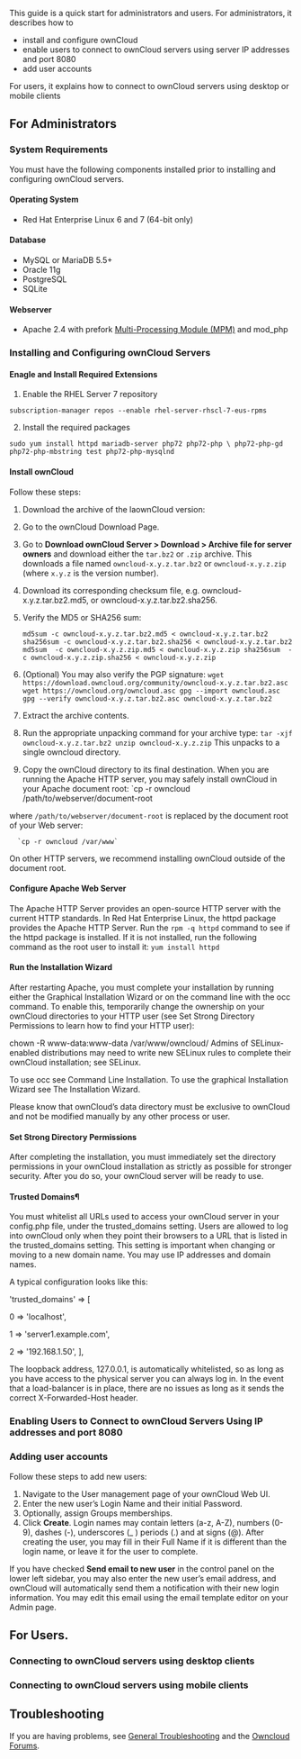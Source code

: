 This  guide is a quick start for administrators and users. For administrators, it describes how to 
- install and configure ownCloud
- enable users to connect to ownCloud servers using server IP addresses and port 8080
- add user accounts

For users, it explains how to connect to ownCloud servers using desktop or mobile clients

## For Administrators
### System Requirements
You must have the following components installed prior to installing and configuring ownCloud servers.
#### Operating System
* Red Hat Enterprise Linux 6 and 7 (64-bit only)
#### Database
* MySQL or MariaDB 5.5+
* Oracle 11g
* PostgreSQL
* SQLite
#### Webserver
* Apache 2.4 with prefork [Multi-Processing Module (MPM)](https://doc.owncloud.org/server/10.0/admin_manual/installation/source_installation.html#apache-mpm-label) and mod_php

### Installing and Configuring ownCloud Servers
#### Enagle and Install Required Extensions
1. Enable the RHEL Server 7 repository

`subscription-manager repos --enable rhel-server-rhscl-7-eus-rpms`

2. Install the required packages

`sudo yum install httpd mariadb-server php72 php72-php \
  php72-php-gd php72-php-mbstring test php72-php-mysqlnd`
    
#### Install ownCloud
Follow these steps:
1. Download the archive of the laownCloud version:
2. Go to the ownCloud Download Page.
3. Go to **Download ownCloud Server > Download > Archive file for server owners** and download either the `tar.bz2` or `.zip` archive.
This downloads a file named `owncloud-x.y.z.tar.bz2` or `owncloud-x.y.z.zip` (where `x.y.z` is the version number).
4. Download its corresponding checksum file, e.g. owncloud-x.y.z.tar.bz2.md5, or owncloud-x.y.z.tar.bz2.sha256.
5. Verify the MD5 or SHA256 sum:

    `md5sum -c owncloud-x.y.z.tar.bz2.md5 < owncloud-x.y.z.tar.bz2
     sha256sum -c owncloud-x.y.z.tar.bz2.sha256 < owncloud-x.y.z.tar.bz2
     md5sum  -c owncloud-x.y.z.zip.md5 < owncloud-x.y.z.zip
     sha256sum  -c owncloud-x.y.z.zip.sha256 < owncloud-x.y.z.zip`

6. (Optional) You may also verify the PGP signature:
     `wget https://download.owncloud.org/community/owncloud-x.y.z.tar.bz2.asc
      wget https://owncloud.org/owncloud.asc
      gpg --import owncloud.asc
      gpg --verify owncloud-x.y.z.tar.bz2.asc owncloud-x.y.z.tar.bz2`

7. Extract the archive contents. 

8. Run the appropriate unpacking command for your archive type:
     `tar -xjf owncloud-x.y.z.tar.bz2
      unzip owncloud-x.y.z.zip`
This unpacks to a single owncloud directory. 

9. Copy the ownCloud directory to its final destination. When you are running the Apache HTTP server, you may safely install ownCloud in your Apache document root:
      `cp -r owncloud /path/to/webserver/document-root
      
where `/path/to/webserver/document-root` is replaced by the document root of your Web server:

      `cp -r owncloud /var/www`
      
On other HTTP servers, we recommend installing ownCloud outside of the document root.

#### Configure Apache Web Server
The Apache HTTP Server provides an open-source HTTP server with the current HTTP standards.
In Red Hat Enterprise Linux, the httpd package provides the Apache HTTP Server. Run the `rpm -q httpd` command to see if the httpd package is installed. If it is not installed, run the following command as the root user to install it:
`yum install httpd`

#### Run the Installation Wizard
After restarting Apache, you must complete your installation by running either the Graphical Installation Wizard or on the command line with the occ command. To enable this, temporarily change the ownership on your ownCloud directories to your HTTP user (see Set Strong Directory Permissions to learn how to find your HTTP user):

chown -R www-data:www-data /var/www/owncloud/
Admins of SELinux-enabled distributions may need to write new SELinux rules to complete their ownCloud installation; see SELinux.

To use occ see Command Line Installation. To use the graphical Installation Wizard see The Installation Wizard.

Please know that ownCloud’s data directory must be exclusive to ownCloud and not be modified manually by any other process or user.

#### Set Strong Directory Permissions
After completing the installation, you must immediately set the directory permissions in your ownCloud installation as strictly as possible for stronger security. After you do so, your ownCloud server will be ready to use.

####  Trusted Domains¶
You must whitelist all URLs used to access your ownCloud server in your config.php file, under the trusted_domains setting. Users are allowed to log into ownCloud only when they point their browsers to a URL that is listed in the trusted_domains setting. This setting is important when changing or moving to a new domain name. You may use IP addresses and domain names.

A typical configuration looks like this:

'trusted_domains' => [

   0 => 'localhost',
   
   1 => 'server1.example.com',
   
   2 => '192.168.1.50',
],

The loopback address, 127.0.0.1, is automatically whitelisted, so as long as you have access to the physical server you can always log in. In the event that a load-balancer is in place, there are no issues as long as it sends the correct X-Forwarded-Host header.  

### Enabling Users to Connect to ownCloud Servers Using IP addresses and port 8080

### Adding user accounts
Follow these steps to add new users:
1. Navigate to the User management page of your ownCloud Web UI.
2. Enter the new user’s Login Name and their initial Password.
3. Optionally, assign Groups memberships.
4. Click **Create**.
Login names may contain letters (a-z, A-Z), numbers (0-9), dashes (-), underscores (_ \) periods (.) and at signs (@). After creating the user, you may fill in their Full Name if it is different than the login name, or leave it for the user to complete.

If you have checked **Send email to new user** in the control panel on the lower left sidebar, you may also enter the new user’s email address, and ownCloud will automatically send them a notification with their new login information. You may edit this email using the email template editor on your Admin page.
 
## For Users.
### Connecting to ownCloud servers using desktop clients
### Connecting to ownCloud servers using mobile clients

## Troubleshooting
If you are having problems, see [General Troubleshooting](https://doc.owncloud.org/server/10.0/admin_manual/issues/general_troubleshooting.html) and the [Owncloud Forums](https://central.owncloud.org/).
